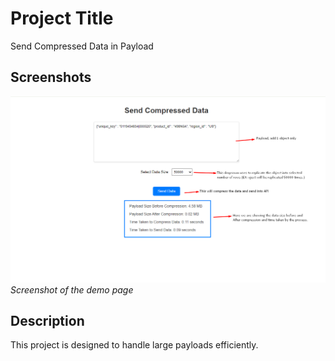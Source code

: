 # Project Title
Send Compressed Data in Payload

## Screenshots

![Homepage](images/Demo.png)
*Screenshot of the demo page*

## Description
This project is designed to handle large payloads efficiently.
